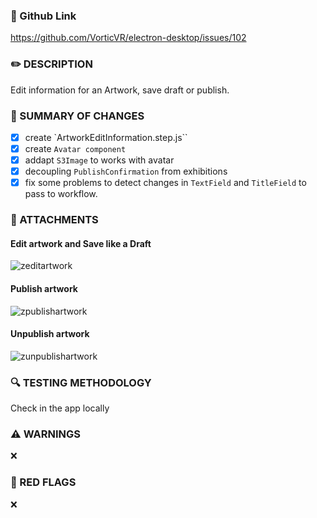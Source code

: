 ### 🔗 Github Link

https://github.com/VorticVR/electron-desktop/issues/102


### ✏️ DESCRIPTION

Edit information for an Artwork, save draft or publish.

### 📌 SUMMARY OF CHANGES  

- [x] create `ArtworkEditInformation.step.js``
- [x] create `Avatar component`
- [x] addapt `S3Image` to works with avatar
- [x] decoupling `PublishConfirmation` from exhibitions
- [x] fix some problems to detect changes in  `TextField` and `TitleField` to pass to workflow.

### 📎 ATTACHMENTS

#### Edit artwork and Save like a Draft

![zeditartwork](https://user-images.githubusercontent.com/1202463/61372715-2faef000-a898-11e9-9f94-cf8e7b2aac5d.gif)

#### Publish artwork 

![zpublishartwork](https://user-images.githubusercontent.com/1202463/61372753-43f2ed00-a898-11e9-907e-cda1046330b5.gif)

#### Unpublish artwork 

![zunpublishartwork](https://user-images.githubusercontent.com/1202463/61372785-53723600-a898-11e9-9ae6-8f92629eb088.gif)


###  🔍 TESTING METHODOLOGY

Check in the app locally


### ⚠️ WARNINGS 

❌


### 🚩 RED FLAGS 

❌ 

